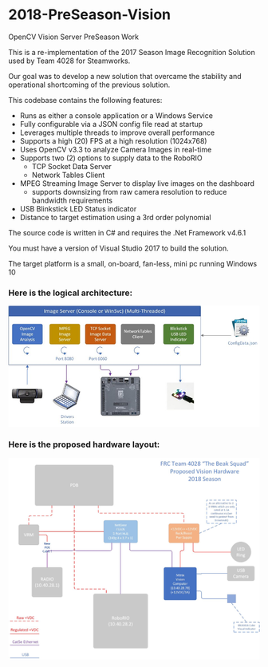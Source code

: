 # 2018-PreSeason-Vision
OpenCV Vision Server PreSeason Work

This is a re-implementation of the 2017 Season Image Recognition Solution used by Team 4028 for Steamworks.

Our goal was to develop a new solution that overcame the stability and operational shortcoming of the previous solution.

This codebase contains the following features:

- Runs as either a console application or a Windows Service
- Fully configurable via a JSON config file read at startup
- Leverages multiple threads to improve overall performance
- Supports a high (20) FPS at a high resolution (1024x768)
- Uses OpenCV v3.3 to analyze Camera Images in real-time
- Supports two (2) options to supply data to the RoboRIO
	- TCP Socket Data Server
	- Network Tables Client
- MPEG Streaming Image Server to display live images on the dashboard
	- supports downsizing from raw camera resolution to reduce bandwidth requirements
- USB Blinkstick LED Status indicator
- Distance to target estimation using a 3rd order polynomial

The source code is written in C# and requires the .Net Framework v4.6.1

You must have a version of Visual Studio 2017 to build the solution.

The target platform is a small, on-board, fan-less, mini pc running Windows 10

### Here is the logical architecture:

![](https://github.com/Team4028/2018-PreSeason-Vision/blob/master/Images/Threads.jpg)

### Here is the proposed hardware layout:

![](https://github.com/Team4028/2018-PreSeason-Vision/blob/master/Images/Proposed%20Hardware%20Layout%20(resize).jpg)

